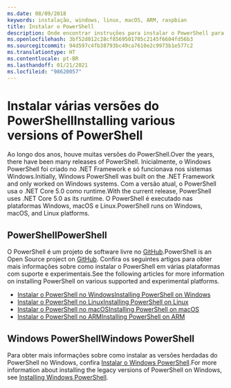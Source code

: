 ```yaml
---
ms.date: 08/09/2018
keywords: instalação, windows, linux, macOS, ARM, raspbian
title: Instalar o PowerShell
description: Onde encontrar instruções para instalar o PowerShell para cada uma das plataformas com suporte.
ms.openlocfilehash: 3bf52d012c28cf8569501705c2145f6604fd56b3
ms.sourcegitcommit: 94d597c4fb38793bc49ca7610e2c9973b1e577c2
ms.translationtype: HT
ms.contentlocale: pt-BR
ms.lasthandoff: 01/21/2021
ms.locfileid: "98620057"
---
```

# <a name="installing-various-versions-of-powershell"></a><span data-ttu-id="29c07-104">Instalar várias versões do PowerShell</span><span class="sxs-lookup"><span data-stu-id="29c07-104">Installing various versions of PowerShell</span></span>

<span data-ttu-id="29c07-105">Ao longo dos anos, houve muitas versões do PowerShell.</span><span class="sxs-lookup"><span data-stu-id="29c07-105">Over the years, there have been many releases of PowerShell.</span></span> <span data-ttu-id="29c07-106">Inicialmente, o Windows PowerShell foi criado no .NET Framework e só funcionava nos sistemas Windows.</span><span class="sxs-lookup"><span data-stu-id="29c07-106">Initially, Windows PowerShell was built on the .NET Framework and only worked on Windows systems.</span></span> <span data-ttu-id="29c07-107">Com a versão atual, o PowerShell usa o .NET Core 5.0 como runtime.</span><span class="sxs-lookup"><span data-stu-id="29c07-107">With the current release, PowerShell uses .NET Core 5.0 as its runtime.</span></span> <span data-ttu-id="29c07-108">O PowerShell é executado nas plataformas Windows, macOS e Linux.</span><span class="sxs-lookup"><span data-stu-id="29c07-108">PowerShell runs on Windows, macOS, and Linux platforms.</span></span>

## <a name="powershell"></a><span data-ttu-id="29c07-109">PowerShell</span><span class="sxs-lookup"><span data-stu-id="29c07-109">PowerShell</span></span>

<span data-ttu-id="29c07-110">O PowerShell é um projeto de software livre no [GitHub](https://github.com/powershell/powershell).</span><span class="sxs-lookup"><span data-stu-id="29c07-110">PowerShell is an Open Source project on [GitHub](https://github.com/powershell/powershell).</span></span> <span data-ttu-id="29c07-111">Confira os seguintes artigos para obter mais informações sobre como instalar o PowerShell em várias plataformas com suporte e experimentais.</span><span class="sxs-lookup"><span data-stu-id="29c07-111">See the following articles for more information on installing PowerShell on various supported and experimental platforms.</span></span>

- [<span data-ttu-id="29c07-112">Instalar o PowerShell no Windows</span><span class="sxs-lookup"><span data-stu-id="29c07-112">Installing PowerShell on Windows</span></span>](Installing-PowerShell-Core-on-Windows.md)
- [<span data-ttu-id="29c07-113">Instalar o PowerShell no Linux</span><span class="sxs-lookup"><span data-stu-id="29c07-113">Installing PowerShell on Linux</span></span>](Installing-PowerShell-Core-on-Linux.md)
- [<span data-ttu-id="29c07-114">Instalar o PowerShell no macOS</span><span class="sxs-lookup"><span data-stu-id="29c07-114">Installing PowerShell on macOS</span></span>](Installing-PowerShell-Core-on-macOS.md)
- [<span data-ttu-id="29c07-115">Instalar o PowerShell no ARM</span><span class="sxs-lookup"><span data-stu-id="29c07-115">Installing PowerShell on ARM</span></span>](PowerShell-Core-on-ARM.md)

## <a name="windows-powershell"></a><span data-ttu-id="29c07-116">Windows PowerShell</span><span class="sxs-lookup"><span data-stu-id="29c07-116">Windows PowerShell</span></span>

<span data-ttu-id="29c07-117">Para obter mais informações sobre como instalar as versões herdadas do PowerShell no Windows, confira [Instalar o Windows PowerShell](../windows-powershell/install/installing-windows-powershell.md).</span><span class="sxs-lookup"><span data-stu-id="29c07-117">For more information about installing the legacy versions of PowerShell on Windows, see [Installing Windows PowerShell](../windows-powershell/install/installing-windows-powershell.md).</span></span>
